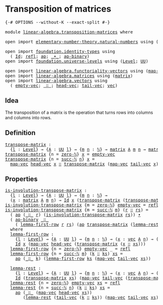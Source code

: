# Transposition of matrices

<pre class="Agda"><a id="38" class="Symbol">{-#</a> <a id="42" class="Keyword">OPTIONS</a> <a id="50" class="Pragma">--without-K</a> <a id="62" class="Pragma">--exact-split</a> <a id="76" class="Symbol">#-}</a>

<a id="81" class="Keyword">module</a> <a id="88" href="linear-algebra.transposition-matrices.html" class="Module">linear-algebra.transposition-matrices</a> <a id="126" class="Keyword">where</a>

<a id="133" class="Keyword">open</a> <a id="138" class="Keyword">import</a> <a id="145" href="elementary-number-theory.natural-numbers.html" class="Module">elementary-number-theory.natural-numbers</a> <a id="186" class="Keyword">using</a> <a id="192" class="Symbol">(</a><a id="193" href="elementary-number-theory.natural-numbers.html#1548" class="Datatype">ℕ</a><a id="194" class="Symbol">;</a> <a id="196" href="elementary-number-theory.natural-numbers.html#1569" class="InductiveConstructor">zero-ℕ</a><a id="202" class="Symbol">;</a> <a id="204" href="elementary-number-theory.natural-numbers.html#1582" class="InductiveConstructor">succ-ℕ</a><a id="210" class="Symbol">)</a>

<a id="213" class="Keyword">open</a> <a id="218" class="Keyword">import</a> <a id="225" href="foundation.identity-types.html" class="Module">foundation.identity-types</a> <a id="251" class="Keyword">using</a>
  <a id="259" class="Symbol">(</a> <a id="261" href="foundation-core.identity-types.html#1767" class="Datatype">Id</a><a id="263" class="Symbol">;</a> <a id="265" href="foundation-core.identity-types.html#1820" class="InductiveConstructor">refl</a><a id="269" class="Symbol">;</a> <a id="271" href="foundation-core.identity-types.html#4003" class="Function">ap</a><a id="273" class="Symbol">;</a> <a id="275" href="foundation-core.identity-types.html#2425" class="Function Operator">_∙_</a><a id="278" class="Symbol">;</a> <a id="280" href="foundation-core.identity-types.html#7942" class="Function">ap-binary</a><a id="289" class="Symbol">)</a>
<a id="291" class="Keyword">open</a> <a id="296" class="Keyword">import</a> <a id="303" href="foundation.universe-levels.html" class="Module">foundation.universe-levels</a> <a id="330" class="Keyword">using</a> <a id="336" class="Symbol">(</a><a id="337" href="Agda.Primitive.html#597" class="Postulate">Level</a><a id="342" class="Symbol">;</a> <a id="344" href="foundation-core.universe-levels.html#235" class="Primitive">UU</a><a id="346" class="Symbol">)</a>

<a id="349" class="Keyword">open</a> <a id="354" class="Keyword">import</a> <a id="361" href="linear-algebra.functoriality-vectors.html" class="Module">linear-algebra.functoriality-vectors</a> <a id="398" class="Keyword">using</a> <a id="404" class="Symbol">(</a><a id="405" href="linear-algebra.functoriality-vectors.html#572" class="Function">map-vec</a><a id="412" class="Symbol">)</a>
<a id="414" class="Keyword">open</a> <a id="419" class="Keyword">import</a> <a id="426" href="linear-algebra.matrices.html" class="Module">linear-algebra.matrices</a> <a id="450" class="Keyword">using</a> <a id="456" class="Symbol">(</a><a id="457" href="linear-algebra.matrices.html#839" class="Function">matrix</a><a id="463" class="Symbol">)</a>
<a id="465" class="Keyword">open</a> <a id="470" class="Keyword">import</a> <a id="477" href="linear-algebra.vectors.html" class="Module">linear-algebra.vectors</a> <a id="500" class="Keyword">using</a>
  <a id="508" class="Symbol">(</a> <a id="510" href="linear-algebra.vectors.html#518" class="InductiveConstructor">empty-vec</a><a id="519" class="Symbol">;</a> <a id="521" href="linear-algebra.vectors.html#545" class="InductiveConstructor Operator">_∷_</a><a id="524" class="Symbol">;</a> <a id="526" href="linear-algebra.vectors.html#591" class="Function">head-vec</a><a id="534" class="Symbol">;</a> <a id="536" href="linear-algebra.vectors.html#678" class="Function">tail-vec</a><a id="544" class="Symbol">;</a> <a id="546" href="linear-algebra.vectors.html#472" class="Datatype">vec</a><a id="549" class="Symbol">)</a>
</pre>
## Idea

The transposition of a matrix is the operation that turns rows into columns and columns into rows.

## Definition

<pre class="Agda"><a id="transpose-matrix"></a><a id="688" href="linear-algebra.transposition-matrices.html#688" class="Function">transpose-matrix</a> <a id="705" class="Symbol">:</a>
  <a id="709" class="Symbol">{</a><a id="710" href="linear-algebra.transposition-matrices.html#710" class="Bound">l</a> <a id="712" class="Symbol">:</a> <a id="714" href="Agda.Primitive.html#597" class="Postulate">Level</a><a id="719" class="Symbol">}</a> <a id="721" class="Symbol">→</a> <a id="723" class="Symbol">{</a><a id="724" href="linear-algebra.transposition-matrices.html#724" class="Bound">A</a> <a id="726" class="Symbol">:</a> <a id="728" href="foundation-core.universe-levels.html#235" class="Primitive">UU</a> <a id="731" href="linear-algebra.transposition-matrices.html#710" class="Bound">l</a><a id="732" class="Symbol">}</a> <a id="734" class="Symbol">→</a> <a id="736" class="Symbol">{</a><a id="737" href="linear-algebra.transposition-matrices.html#737" class="Bound">m</a> <a id="739" href="linear-algebra.transposition-matrices.html#739" class="Bound">n</a> <a id="741" class="Symbol">:</a> <a id="743" href="elementary-number-theory.natural-numbers.html#1548" class="Datatype">ℕ</a><a id="744" class="Symbol">}</a> <a id="746" class="Symbol">→</a> <a id="748" href="linear-algebra.matrices.html#839" class="Function">matrix</a> <a id="755" href="linear-algebra.transposition-matrices.html#724" class="Bound">A</a> <a id="757" href="linear-algebra.transposition-matrices.html#737" class="Bound">m</a> <a id="759" href="linear-algebra.transposition-matrices.html#739" class="Bound">n</a> <a id="761" class="Symbol">→</a> <a id="763" href="linear-algebra.matrices.html#839" class="Function">matrix</a> <a id="770" href="linear-algebra.transposition-matrices.html#724" class="Bound">A</a> <a id="772" href="linear-algebra.transposition-matrices.html#739" class="Bound">n</a> <a id="774" href="linear-algebra.transposition-matrices.html#737" class="Bound">m</a>
<a id="776" href="linear-algebra.transposition-matrices.html#688" class="Function">transpose-matrix</a> <a id="793" class="Symbol">{</a><a id="794" class="Argument">n</a> <a id="796" class="Symbol">=</a> <a id="798" href="elementary-number-theory.natural-numbers.html#1569" class="InductiveConstructor">zero-ℕ</a><a id="804" class="Symbol">}</a> <a id="806" href="linear-algebra.transposition-matrices.html#806" class="Bound">x</a> <a id="808" class="Symbol">=</a> <a id="810" href="linear-algebra.vectors.html#518" class="InductiveConstructor">empty-vec</a>
<a id="820" href="linear-algebra.transposition-matrices.html#688" class="Function">transpose-matrix</a> <a id="837" class="Symbol">{</a><a id="838" class="Argument">n</a> <a id="840" class="Symbol">=</a> <a id="842" href="elementary-number-theory.natural-numbers.html#1582" class="InductiveConstructor">succ-ℕ</a> <a id="849" href="linear-algebra.transposition-matrices.html#849" class="Bound">n</a><a id="850" class="Symbol">}</a> <a id="852" href="linear-algebra.transposition-matrices.html#852" class="Bound">x</a> <a id="854" class="Symbol">=</a>
  <a id="858" href="linear-algebra.functoriality-vectors.html#572" class="Function">map-vec</a> <a id="866" href="linear-algebra.vectors.html#591" class="Function">head-vec</a> <a id="875" href="linear-algebra.transposition-matrices.html#852" class="Bound">x</a> <a id="877" href="linear-algebra.vectors.html#545" class="InductiveConstructor Operator">∷</a> <a id="879" href="linear-algebra.transposition-matrices.html#688" class="Function">transpose-matrix</a> <a id="896" class="Symbol">(</a><a id="897" href="linear-algebra.functoriality-vectors.html#572" class="Function">map-vec</a> <a id="905" href="linear-algebra.vectors.html#678" class="Function">tail-vec</a> <a id="914" href="linear-algebra.transposition-matrices.html#852" class="Bound">x</a><a id="915" class="Symbol">)</a>
</pre>
## Properties

<pre class="Agda"><a id="is-involution-transpose-matrix"></a><a id="945" href="linear-algebra.transposition-matrices.html#945" class="Function">is-involution-transpose-matrix</a> <a id="976" class="Symbol">:</a>
  <a id="980" class="Symbol">{</a><a id="981" href="linear-algebra.transposition-matrices.html#981" class="Bound">l</a> <a id="983" class="Symbol">:</a> <a id="985" href="Agda.Primitive.html#597" class="Postulate">Level</a><a id="990" class="Symbol">}</a> <a id="992" class="Symbol">→</a> <a id="994" class="Symbol">{</a><a id="995" href="linear-algebra.transposition-matrices.html#995" class="Bound">A</a> <a id="997" class="Symbol">:</a> <a id="999" href="foundation-core.universe-levels.html#235" class="Primitive">UU</a> <a id="1002" href="linear-algebra.transposition-matrices.html#981" class="Bound">l</a><a id="1003" class="Symbol">}</a> <a id="1005" class="Symbol">→</a> <a id="1007" class="Symbol">{</a><a id="1008" href="linear-algebra.transposition-matrices.html#1008" class="Bound">m</a> <a id="1010" href="linear-algebra.transposition-matrices.html#1010" class="Bound">n</a> <a id="1012" class="Symbol">:</a> <a id="1014" href="elementary-number-theory.natural-numbers.html#1548" class="Datatype">ℕ</a><a id="1015" class="Symbol">}</a> <a id="1017" class="Symbol">→</a>
  <a id="1021" class="Symbol">(</a><a id="1022" href="linear-algebra.transposition-matrices.html#1022" class="Bound">x</a> <a id="1024" class="Symbol">:</a> <a id="1026" href="linear-algebra.matrices.html#839" class="Function">matrix</a> <a id="1033" href="linear-algebra.transposition-matrices.html#995" class="Bound">A</a> <a id="1035" href="linear-algebra.transposition-matrices.html#1008" class="Bound">m</a> <a id="1037" href="linear-algebra.transposition-matrices.html#1010" class="Bound">n</a><a id="1038" class="Symbol">)</a> <a id="1040" class="Symbol">→</a> <a id="1042" href="foundation-core.identity-types.html#1767" class="Datatype">Id</a> <a id="1045" href="linear-algebra.transposition-matrices.html#1022" class="Bound">x</a> <a id="1047" class="Symbol">(</a><a id="1048" href="linear-algebra.transposition-matrices.html#688" class="Function">transpose-matrix</a> <a id="1065" class="Symbol">(</a><a id="1066" href="linear-algebra.transposition-matrices.html#688" class="Function">transpose-matrix</a> <a id="1083" href="linear-algebra.transposition-matrices.html#1022" class="Bound">x</a><a id="1084" class="Symbol">))</a>
<a id="1087" href="linear-algebra.transposition-matrices.html#945" class="Function">is-involution-transpose-matrix</a> <a id="1118" class="Symbol">{</a><a id="1119" class="Argument">m</a> <a id="1121" class="Symbol">=</a> <a id="1123" href="elementary-number-theory.natural-numbers.html#1569" class="InductiveConstructor">zero-ℕ</a><a id="1129" class="Symbol">}</a> <a id="1131" href="linear-algebra.vectors.html#518" class="InductiveConstructor">empty-vec</a> <a id="1141" class="Symbol">=</a> <a id="1143" href="foundation-core.identity-types.html#1820" class="InductiveConstructor">refl</a>
<a id="1148" href="linear-algebra.transposition-matrices.html#945" class="Function">is-involution-transpose-matrix</a> <a id="1179" class="Symbol">{</a><a id="1180" class="Argument">m</a> <a id="1182" class="Symbol">=</a> <a id="1184" href="elementary-number-theory.natural-numbers.html#1582" class="InductiveConstructor">succ-ℕ</a> <a id="1191" href="linear-algebra.transposition-matrices.html#1191" class="Bound">m</a><a id="1192" class="Symbol">}</a> <a id="1194" class="Symbol">(</a><a id="1195" href="linear-algebra.transposition-matrices.html#1195" class="Bound">r</a> <a id="1197" href="linear-algebra.vectors.html#545" class="InductiveConstructor Operator">∷</a> <a id="1199" href="linear-algebra.transposition-matrices.html#1199" class="Bound">rs</a><a id="1201" class="Symbol">)</a> <a id="1203" class="Symbol">=</a>
  <a id="1207" class="Symbol">(</a> <a id="1209" href="foundation-core.identity-types.html#4003" class="Function">ap</a> <a id="1212" class="Symbol">(</a><a id="1213" href="linear-algebra.vectors.html#545" class="InductiveConstructor Operator">_∷_</a> <a id="1217" href="linear-algebra.transposition-matrices.html#1195" class="Bound">r</a><a id="1218" class="Symbol">)</a> <a id="1220" class="Symbol">(</a><a id="1221" href="linear-algebra.transposition-matrices.html#945" class="Function">is-involution-transpose-matrix</a> <a id="1252" href="linear-algebra.transposition-matrices.html#1199" class="Bound">rs</a><a id="1254" class="Symbol">))</a> <a id="1257" href="foundation-core.identity-types.html#2425" class="Function Operator">∙</a>
  <a id="1261" class="Symbol">(</a> <a id="1263" href="foundation-core.identity-types.html#7942" class="Function">ap-binary</a> <a id="1273" href="linear-algebra.vectors.html#545" class="InductiveConstructor Operator">_∷_</a>
    <a id="1281" class="Symbol">(</a> <a id="1283" href="linear-algebra.transposition-matrices.html#1356" class="Function">lemma-first-row</a> <a id="1299" href="linear-algebra.transposition-matrices.html#1195" class="Bound">r</a> <a id="1301" href="linear-algebra.transposition-matrices.html#1199" class="Bound">rs</a><a id="1303" class="Symbol">)</a> <a id="1305" class="Symbol">(</a><a id="1306" href="foundation-core.identity-types.html#4003" class="Function">ap</a> <a id="1309" href="linear-algebra.transposition-matrices.html#688" class="Function">transpose-matrix</a> <a id="1326" class="Symbol">(</a><a id="1327" href="linear-algebra.transposition-matrices.html#1669" class="Function">lemma-rest</a> <a id="1338" href="linear-algebra.transposition-matrices.html#1195" class="Bound">r</a> <a id="1340" href="linear-algebra.transposition-matrices.html#1199" class="Bound">rs</a><a id="1342" class="Symbol">)))</a>
  <a id="1348" class="Keyword">where</a>
  <a id="1356" href="linear-algebra.transposition-matrices.html#1356" class="Function">lemma-first-row</a> <a id="1372" class="Symbol">:</a>
    <a id="1378" class="Symbol">{</a><a id="1379" href="linear-algebra.transposition-matrices.html#1379" class="Bound">l</a> <a id="1381" class="Symbol">:</a> <a id="1383" href="Agda.Primitive.html#597" class="Postulate">Level</a><a id="1388" class="Symbol">}</a> <a id="1390" class="Symbol">→</a> <a id="1392" class="Symbol">{</a><a id="1393" href="linear-algebra.transposition-matrices.html#1393" class="Bound">A</a> <a id="1395" class="Symbol">:</a> <a id="1397" href="foundation-core.universe-levels.html#235" class="Primitive">UU</a> <a id="1400" href="linear-algebra.transposition-matrices.html#1379" class="Bound">l</a><a id="1401" class="Symbol">}</a> <a id="1403" class="Symbol">→</a> <a id="1405" class="Symbol">{</a><a id="1406" href="linear-algebra.transposition-matrices.html#1406" class="Bound">m</a> <a id="1408" href="linear-algebra.transposition-matrices.html#1408" class="Bound">n</a> <a id="1410" class="Symbol">:</a> <a id="1412" href="elementary-number-theory.natural-numbers.html#1548" class="Datatype">ℕ</a><a id="1413" class="Symbol">}</a> <a id="1415" class="Symbol">→</a> <a id="1417" class="Symbol">(</a><a id="1418" href="linear-algebra.transposition-matrices.html#1418" class="Bound">x</a> <a id="1420" class="Symbol">:</a> <a id="1422" href="linear-algebra.vectors.html#472" class="Datatype">vec</a> <a id="1426" href="linear-algebra.transposition-matrices.html#1393" class="Bound">A</a> <a id="1428" href="linear-algebra.transposition-matrices.html#1408" class="Bound">n</a><a id="1429" class="Symbol">)</a> <a id="1431" class="Symbol">→</a> <a id="1433" class="Symbol">(</a><a id="1434" href="linear-algebra.transposition-matrices.html#1434" class="Bound">xs</a> <a id="1437" class="Symbol">:</a> <a id="1439" href="linear-algebra.matrices.html#839" class="Function">matrix</a> <a id="1446" href="linear-algebra.transposition-matrices.html#1393" class="Bound">A</a> <a id="1448" href="linear-algebra.transposition-matrices.html#1406" class="Bound">m</a> <a id="1450" href="linear-algebra.transposition-matrices.html#1408" class="Bound">n</a><a id="1451" class="Symbol">)</a> <a id="1453" class="Symbol">→</a>
    <a id="1459" href="foundation-core.identity-types.html#1767" class="Datatype">Id</a> <a id="1462" href="linear-algebra.transposition-matrices.html#1418" class="Bound">x</a> <a id="1464" class="Symbol">(</a><a id="1465" href="linear-algebra.functoriality-vectors.html#572" class="Function">map-vec</a> <a id="1473" href="linear-algebra.vectors.html#591" class="Function">head-vec</a> <a id="1482" class="Symbol">(</a><a id="1483" href="linear-algebra.transposition-matrices.html#688" class="Function">transpose-matrix</a> <a id="1500" class="Symbol">(</a><a id="1501" href="linear-algebra.transposition-matrices.html#1418" class="Bound">x</a> <a id="1503" href="linear-algebra.vectors.html#545" class="InductiveConstructor Operator">∷</a> <a id="1505" href="linear-algebra.transposition-matrices.html#1434" class="Bound">xs</a><a id="1507" class="Symbol">)))</a>
  <a id="1513" href="linear-algebra.transposition-matrices.html#1356" class="Function">lemma-first-row</a> <a id="1529" class="Symbol">{</a><a id="1530" class="Argument">n</a> <a id="1532" class="Symbol">=</a> <a id="1534" href="elementary-number-theory.natural-numbers.html#1569" class="InductiveConstructor">zero-ℕ</a><a id="1540" class="Symbol">}</a> <a id="1542" href="linear-algebra.vectors.html#518" class="InductiveConstructor">empty-vec</a> <a id="1552" class="Symbol">_</a> <a id="1554" class="Symbol">=</a> <a id="1556" href="foundation-core.identity-types.html#1820" class="InductiveConstructor">refl</a>
  <a id="1563" href="linear-algebra.transposition-matrices.html#1356" class="Function">lemma-first-row</a> <a id="1579" class="Symbol">{</a><a id="1580" class="Argument">n</a> <a id="1582" class="Symbol">=</a> <a id="1584" href="elementary-number-theory.natural-numbers.html#1582" class="InductiveConstructor">succ-ℕ</a> <a id="1591" href="linear-algebra.transposition-matrices.html#1591" class="Bound">m</a><a id="1592" class="Symbol">}</a> <a id="1594" class="Symbol">(</a><a id="1595" href="linear-algebra.transposition-matrices.html#1595" class="Bound">k</a> <a id="1597" href="linear-algebra.vectors.html#545" class="InductiveConstructor Operator">∷</a> <a id="1599" href="linear-algebra.transposition-matrices.html#1599" class="Bound">ks</a><a id="1601" class="Symbol">)</a> <a id="1603" href="linear-algebra.transposition-matrices.html#1603" class="Bound">xs</a> <a id="1606" class="Symbol">=</a>
    <a id="1612" href="foundation-core.identity-types.html#4003" class="Function">ap</a> <a id="1615" class="Symbol">(</a><a id="1616" href="linear-algebra.vectors.html#545" class="InductiveConstructor Operator">_∷_</a> <a id="1620" href="linear-algebra.transposition-matrices.html#1595" class="Bound">k</a><a id="1621" class="Symbol">)</a> <a id="1623" class="Symbol">(</a><a id="1624" href="linear-algebra.transposition-matrices.html#1356" class="Function">lemma-first-row</a> <a id="1640" href="linear-algebra.transposition-matrices.html#1599" class="Bound">ks</a> <a id="1643" class="Symbol">(</a><a id="1644" href="linear-algebra.functoriality-vectors.html#572" class="Function">map-vec</a> <a id="1652" href="linear-algebra.vectors.html#678" class="Function">tail-vec</a> <a id="1661" href="linear-algebra.transposition-matrices.html#1603" class="Bound">xs</a><a id="1663" class="Symbol">))</a>

  <a id="1669" href="linear-algebra.transposition-matrices.html#1669" class="Function">lemma-rest</a> <a id="1680" class="Symbol">:</a>
    <a id="1686" class="Symbol">{</a><a id="1687" href="linear-algebra.transposition-matrices.html#1687" class="Bound">l</a> <a id="1689" class="Symbol">:</a> <a id="1691" href="Agda.Primitive.html#597" class="Postulate">Level</a><a id="1696" class="Symbol">}</a> <a id="1698" class="Symbol">→</a> <a id="1700" class="Symbol">{</a><a id="1701" href="linear-algebra.transposition-matrices.html#1701" class="Bound">A</a> <a id="1703" class="Symbol">:</a> <a id="1705" href="foundation-core.universe-levels.html#235" class="Primitive">UU</a> <a id="1708" href="linear-algebra.transposition-matrices.html#1687" class="Bound">l</a><a id="1709" class="Symbol">}</a> <a id="1711" class="Symbol">→</a> <a id="1713" class="Symbol">{</a><a id="1714" href="linear-algebra.transposition-matrices.html#1714" class="Bound">m</a> <a id="1716" href="linear-algebra.transposition-matrices.html#1716" class="Bound">n</a> <a id="1718" class="Symbol">:</a> <a id="1720" href="elementary-number-theory.natural-numbers.html#1548" class="Datatype">ℕ</a><a id="1721" class="Symbol">}</a> <a id="1723" class="Symbol">→</a> <a id="1725" class="Symbol">(</a><a id="1726" href="linear-algebra.transposition-matrices.html#1726" class="Bound">x</a> <a id="1728" class="Symbol">:</a> <a id="1730" href="linear-algebra.vectors.html#472" class="Datatype">vec</a> <a id="1734" href="linear-algebra.transposition-matrices.html#1701" class="Bound">A</a> <a id="1736" href="linear-algebra.transposition-matrices.html#1716" class="Bound">n</a><a id="1737" class="Symbol">)</a> <a id="1739" class="Symbol">→</a> <a id="1741" class="Symbol">(</a><a id="1742" href="linear-algebra.transposition-matrices.html#1742" class="Bound">xs</a> <a id="1745" class="Symbol">:</a> <a id="1747" href="linear-algebra.matrices.html#839" class="Function">matrix</a> <a id="1754" href="linear-algebra.transposition-matrices.html#1701" class="Bound">A</a> <a id="1756" href="linear-algebra.transposition-matrices.html#1714" class="Bound">m</a> <a id="1758" href="linear-algebra.transposition-matrices.html#1716" class="Bound">n</a><a id="1759" class="Symbol">)</a> <a id="1761" class="Symbol">→</a>
    <a id="1767" href="foundation-core.identity-types.html#1767" class="Datatype">Id</a> <a id="1770" class="Symbol">(</a><a id="1771" href="linear-algebra.transposition-matrices.html#688" class="Function">transpose-matrix</a> <a id="1788" href="linear-algebra.transposition-matrices.html#1742" class="Bound">xs</a><a id="1790" class="Symbol">)</a> <a id="1792" class="Symbol">(</a><a id="1793" href="linear-algebra.functoriality-vectors.html#572" class="Function">map-vec</a> <a id="1801" href="linear-algebra.vectors.html#678" class="Function">tail-vec</a> <a id="1810" class="Symbol">(</a><a id="1811" href="linear-algebra.transposition-matrices.html#688" class="Function">transpose-matrix</a> <a id="1828" class="Symbol">(</a><a id="1829" href="linear-algebra.transposition-matrices.html#1726" class="Bound">x</a> <a id="1831" href="linear-algebra.vectors.html#545" class="InductiveConstructor Operator">∷</a> <a id="1833" href="linear-algebra.transposition-matrices.html#1742" class="Bound">xs</a><a id="1835" class="Symbol">)))</a>
  <a id="1841" href="linear-algebra.transposition-matrices.html#1669" class="Function">lemma-rest</a> <a id="1852" class="Symbol">{</a><a id="1853" class="Argument">n</a> <a id="1855" class="Symbol">=</a> <a id="1857" href="elementary-number-theory.natural-numbers.html#1569" class="InductiveConstructor">zero-ℕ</a><a id="1863" class="Symbol">}</a> <a id="1865" href="linear-algebra.vectors.html#518" class="InductiveConstructor">empty-vec</a> <a id="1875" href="linear-algebra.transposition-matrices.html#1875" class="Bound">xs</a> <a id="1878" class="Symbol">=</a> <a id="1880" href="foundation-core.identity-types.html#1820" class="InductiveConstructor">refl</a>
  <a id="1887" href="linear-algebra.transposition-matrices.html#1669" class="Function">lemma-rest</a> <a id="1898" class="Symbol">{</a><a id="1899" class="Argument">n</a> <a id="1901" class="Symbol">=</a> <a id="1903" href="elementary-number-theory.natural-numbers.html#1582" class="InductiveConstructor">succ-ℕ</a> <a id="1910" href="linear-algebra.transposition-matrices.html#1910" class="Bound">n</a><a id="1911" class="Symbol">}</a> <a id="1913" class="Symbol">(</a><a id="1914" href="linear-algebra.transposition-matrices.html#1914" class="Bound">k</a> <a id="1916" href="linear-algebra.vectors.html#545" class="InductiveConstructor Operator">∷</a> <a id="1918" href="linear-algebra.transposition-matrices.html#1918" class="Bound">ks</a><a id="1920" class="Symbol">)</a> <a id="1922" href="linear-algebra.transposition-matrices.html#1922" class="Bound">xs</a> <a id="1925" class="Symbol">=</a>
    <a id="1931" href="foundation-core.identity-types.html#4003" class="Function">ap</a> <a id="1934" class="Symbol">(</a><a id="1935" href="linear-algebra.vectors.html#545" class="InductiveConstructor Operator">_∷_</a> <a id="1939" class="Symbol">(</a><a id="1940" href="linear-algebra.functoriality-vectors.html#572" class="Function">map-vec</a> <a id="1948" href="linear-algebra.vectors.html#591" class="Function">head-vec</a> <a id="1957" href="linear-algebra.transposition-matrices.html#1922" class="Bound">xs</a><a id="1959" class="Symbol">))</a>
       <a id="1969" class="Symbol">(</a><a id="1970" href="linear-algebra.transposition-matrices.html#1669" class="Function">lemma-rest</a> <a id="1981" class="Symbol">(</a><a id="1982" href="linear-algebra.vectors.html#678" class="Function">tail-vec</a> <a id="1991" class="Symbol">(</a><a id="1992" href="linear-algebra.transposition-matrices.html#1914" class="Bound">k</a> <a id="1994" href="linear-algebra.vectors.html#545" class="InductiveConstructor Operator">∷</a> <a id="1996" href="linear-algebra.transposition-matrices.html#1918" class="Bound">ks</a><a id="1998" class="Symbol">))</a> <a id="2001" class="Symbol">(</a><a id="2002" href="linear-algebra.functoriality-vectors.html#572" class="Function">map-vec</a> <a id="2010" href="linear-algebra.vectors.html#678" class="Function">tail-vec</a> <a id="2019" href="linear-algebra.transposition-matrices.html#1922" class="Bound">xs</a><a id="2021" class="Symbol">))</a>
</pre>